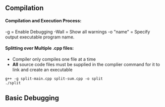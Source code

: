 ## Compilation
#### Compilation and Execution Process:
-g = Enable Debugging
-Wall = Show all warnings
-o "name" = Specify output executable program name.

#### Splitting over Multiple .cpp files:
- Compiler only compiles one file at a time
- **All** source code files must be supplied in the complier command for it to link and create an executable
```
g++ -g split-main.cpp split-sum.cpp -o split
./split
```

## Basic Debugging
